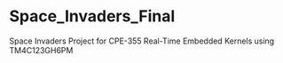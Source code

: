 # Space_Invaders_Final
Space Invaders Project for CPE-355 Real-Time Embedded Kernels using TM4C123GH6PM
